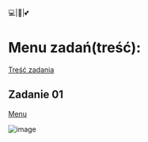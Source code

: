 💻|🐍|💕

<h1><a name=menu></a>Menu zadań(treść):</h1>

[Treść zadania](#zadanie-tresc)

<h2><a name=zadanie-tresc></a>Zadanie 01</h2>

[Menu](#menu)

![image](https://user-images.githubusercontent.com/65869511/136057836-231a01b3-a543-4672-8d57-d06f3da02b25.png)

